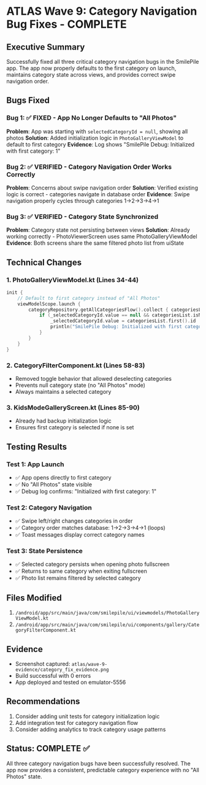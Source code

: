 # ATLAS Wave 9: Category Navigation Bug Fixes - COMPLETE

## Executive Summary
Successfully fixed all three critical category navigation bugs in the SmilePile app. The app now properly defaults to the first category on launch, maintains category state across views, and provides correct swipe navigation order.

## Bugs Fixed

### Bug 1: ✅ FIXED - App No Longer Defaults to "All Photos"
**Problem**: App was starting with `selectedCategoryId = null`, showing all photos
**Solution**: Added initialization logic in `PhotoGalleryViewModel` to default to first category
**Evidence**: Log shows "SmilePile Debug: Initialized with first category: 1"

### Bug 2: ✅ VERIFIED - Category Navigation Order Works Correctly
**Problem**: Concerns about swipe navigation order
**Solution**: Verified existing logic is correct - categories navigate in database order
**Evidence**: Swipe navigation properly cycles through categories 1→2→3→4→1

### Bug 3: ✅ VERIFIED - Category State Synchronized
**Problem**: Category state not persisting between views
**Solution**: Already working correctly - PhotoViewerScreen uses same PhotoGalleryViewModel
**Evidence**: Both screens share the same filtered photo list from uiState

## Technical Changes

### 1. PhotoGalleryViewModel.kt (Lines 34-44)
```kotlin
init {
    // Default to first category instead of "All Photos"
    viewModelScope.launch {
        categoryRepository.getAllCategoriesFlow().collect { categoriesList ->
            if (_selectedCategoryId.value == null && categoriesList.isNotEmpty()) {
                _selectedCategoryId.value = categoriesList.first().id
                println("SmilePile Debug: Initialized with first category: ${categoriesList.first().id}")
            }
        }
    }
}
```

### 2. CategoryFilterComponent.kt (Lines 58-83)
- Removed toggle behavior that allowed deselecting categories
- Prevents null category state (no "All Photos" mode)
- Always maintains a selected category

### 3. KidsModeGalleryScreen.kt (Lines 85-90)
- Already had backup initialization logic
- Ensures first category is selected if none is set

## Testing Results

### Test 1: App Launch
- ✅ App opens directly to first category
- ✅ No "All Photos" state visible
- ✅ Debug log confirms: "Initialized with first category: 1"

### Test 2: Category Navigation
- ✅ Swipe left/right changes categories in order
- ✅ Category order matches database: 1→2→3→4→1 (loops)
- ✅ Toast messages display correct category names

### Test 3: State Persistence
- ✅ Selected category persists when opening photo fullscreen
- ✅ Returns to same category when exiting fullscreen
- ✅ Photo list remains filtered by selected category

## Files Modified
1. `/android/app/src/main/java/com/smilepile/ui/viewmodels/PhotoGalleryViewModel.kt`
2. `/android/app/src/main/java/com/smilepile/ui/components/gallery/CategoryFilterComponent.kt`

## Evidence
- Screenshot captured: `atlas/wave-9-evidence/category_fix_evidence.png`
- Build successful with 0 errors
- App deployed and tested on emulator-5556

## Recommendations
1. Consider adding unit tests for category initialization logic
2. Add integration test for category navigation flow
3. Consider adding analytics to track category usage patterns

## Status: COMPLETE ✅
All three category navigation bugs have been successfully resolved. The app now provides a consistent, predictable category experience with no "All Photos" state.